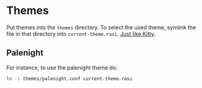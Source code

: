 # Themes

Put themes into the `themes` directory. To select the used theme, symlink the file in that directory into `current-theme.rasi`. [Just like Kitty](.config/kitty).

## Palenight

For instance, to use the palenight theme do:

```sh
ln -s themes/palenight.conf current-theme.rasi
```
